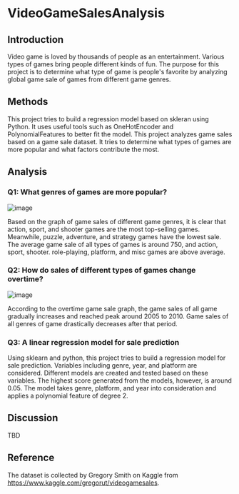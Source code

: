 # VideoGameSalesAnalysis
## Introduction
Video game is loved by thousands of people as an entertainment. Various types of games bring people different kinds of fun. The purpose for this project is to determine what type of game is people's favorite by analyzing global game sale of games from different game genres. 
## Methods
This project tries to build a regression model based on skleran using Python. It uses useful tools such as OneHotEncoder and PolynomialFeatures to better fit the model. This project analyzes game sales based on a game sale dataset. It tries to determine what types of games are more popular and what factors contribute the most. 
## Analysis
### Q1: What genres of games are more popular?
![image](https://user-images.githubusercontent.com/49095933/147861760-2899ca6c-c7d7-4ce5-a6a6-11b041d43c4b.png)

Based on the graph of game sales of different game genres, it is clear that action, sport, and shooter games are the most top-selling games. Meanwhile, puzzle, adventure, and strategy games have the lowest sale. The average game sale of all types of games is around 750, and action, sport, shooter. role-playing, platform, and misc games are above average.

### Q2: How do sales of different types of games change overtime?
![image](https://user-images.githubusercontent.com/49095933/147861778-ae80f199-df17-44e2-9e3b-eaf56983fafb.png)

According to the overtime game sale graph, the game sales of all game gradually increases and reached peak around 2005 to 2010. Game sales of all genres of game drastically decreases after that period.

### Q3: A linear regression model for sale prediction
Using sklearn and python, this project tries to build a regression model for sale prediction. Variables including genre, year, and platform are considered. Different models are created and tested based on these variables. The highest score generated from the models, however, is around 0.05. The model takes genre, platform, and year into consideration and applies a polynomial feature of degree 2.


## Discussion
TBD
## Reference
The dataset is collected by Gregory Smith on Kaggle from https://www.kaggle.com/gregorut/videogamesales. 

